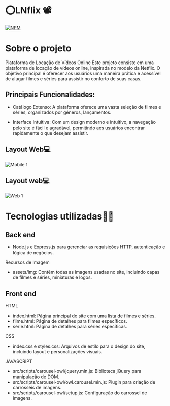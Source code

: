 # ⭕LNflix 📽️
[![NPM](https://img.shields.io/npm/l/react)](https://github.com/LEOMARTELLI/LNflix/blob/main/LICENSE)

# Sobre o projeto


Plataforma de Locação de Vídeos Online
Este projeto consiste em uma plataforma de locação de vídeos online, inspirada no modelo da Netflix. O objetivo principal é oferecer aos usuários uma maneira prática e acessível de alugar filmes e séries para assistir no conforto de suas casas.

## Principais Funcionalidades:

- Catálogo Extenso: A plataforma oferece uma vasta seleção de filmes e séries, organizados por gêneros, lançamentos.

- Interface Intuitiva: Com um design moderno e intuitivo, a navegação pelo site é fácil e agradável, permitindo aos usuários encontrar rapidamente o que desejam assistir.


## Layout Web💻
![Mobile 1](https://private-user-images.githubusercontent.com/110875028/333960079-1d44dcfc-9e90-40d4-bf17-d1ae424e590a.png?jwt=eyJhbGciOiJIUzI1NiIsInR5cCI6IkpXVCJ9.eyJpc3MiOiJnaXRodWIuY29tIiwiYXVkIjoicmF3LmdpdGh1YnVzZXJjb250ZW50LmNvbSIsImtleSI6ImtleTUiLCJleHAiOjE3MTY3ODQ2MTMsIm5iZiI6MTcxNjc4NDMxMywicGF0aCI6Ii8xMTA4NzUwMjgvMzMzOTYwMDc5LTFkNDRkY2ZjLTllOTAtNDBkNC1iZjE3LWQxYWU0MjRlNTkwYS5wbmc_WC1BbXotQWxnb3JpdGhtPUFXUzQtSE1BQy1TSEEyNTYmWC1BbXotQ3JlZGVudGlhbD1BS0lBVkNPRFlMU0E1M1BRSzRaQSUyRjIwMjQwNTI3JTJGdXMtZWFzdC0xJTJGczMlMkZhd3M0X3JlcXVlc3QmWC1BbXotRGF0ZT0yMDI0MDUyN1QwNDMxNTNaJlgtQW16LUV4cGlyZXM9MzAwJlgtQW16LVNpZ25hdHVyZT0wM2RlOTk4MjVmODkzNmFmZDE1M2Y3NjQzNDFiOTA2MThjNjJlNTgyODBmOTA2Yjc1OWJhOGQ2MjIzMjQ1YzEzJlgtQW16LVNpZ25lZEhlYWRlcnM9aG9zdCZhY3Rvcl9pZD0wJmtleV9pZD0wJnJlcG9faWQ9MCJ9.kd9_Q03FsRdtNfi_sYuXDxY_Xg42qTCBbnRSaxOBiMs)

## Layout web💻
![Web 1](https://private-user-images.githubusercontent.com/110875028/333960056-13224833-7d51-41d4-ac45-745a7caa0c87.png?jwt=eyJhbGciOiJIUzI1NiIsInR5cCI6IkpXVCJ9.eyJpc3MiOiJnaXRodWIuY29tIiwiYXVkIjoicmF3LmdpdGh1YnVzZXJjb250ZW50LmNvbSIsImtleSI6ImtleTUiLCJleHAiOjE3MTY3ODQ2MTMsIm5iZiI6MTcxNjc4NDMxMywicGF0aCI6Ii8xMTA4NzUwMjgvMzMzOTYwMDU2LTEzMjI0ODMzLTdkNTEtNDFkNC1hYzQ1LTc0NWE3Y2FhMGM4Ny5wbmc_WC1BbXotQWxnb3JpdGhtPUFXUzQtSE1BQy1TSEEyNTYmWC1BbXotQ3JlZGVudGlhbD1BS0lBVkNPRFlMU0E1M1BRSzRaQSUyRjIwMjQwNTI3JTJGdXMtZWFzdC0xJTJGczMlMkZhd3M0X3JlcXVlc3QmWC1BbXotRGF0ZT0yMDI0MDUyN1QwNDMxNTNaJlgtQW16LUV4cGlyZXM9MzAwJlgtQW16LVNpZ25hdHVyZT1mMmEzYmIyNzY1NmEyODQ5OTFkNWYxYmJjNjkzMzgxODc0ZGYyMmE0NTM2ZWQ1Zjg5NzczMzg2YjdkZjMyOGNlJlgtQW16LVNpZ25lZEhlYWRlcnM9aG9zdCZhY3Rvcl9pZD0wJmtleV9pZD0wJnJlcG9faWQ9MCJ9.qbDyrdhUiZsWJpJ_rQG4btGzhT1kxVgB1YeuUiNhoCs)


# Tecnologias utilizadas🧑‍💻

## Back end
- Node.js e Express.js para gerenciar as requisições HTTP, autenticação e lógica de negócios.
  
 Recursos de Imagem
- assets/img: Contém todas as imagens usadas no site, incluindo capas de filmes e séries, miniaturas e logos.

## Front end
HTML
- index.html: Página principal do site com uma lista de filmes e séries.
- filme.html: Página de detalhes para filmes específicos.
- serie.html: Página de detalhes para séries específicas.
  
CSS
- index.css e styles.css: Arquivos de estilo para o design do site, incluindo layout e personalizações visuais.
  
JAVASCRIPT
- src/scripts/carousel-owl/jquery.min.js: Biblioteca jQuery para manipulação de DOM.
- src/scripts/carousel-owl/owl.carousel.min.js: Plugin para criação de carrosséis de imagens.
- src/scripts/carousel-owl/setup.js: Configuração do carrossel de imagens.

